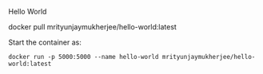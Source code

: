 Hello World

docker pull mrityunjaymukherjee/hello-world:latest

Start the container as:

    docker run -p 5000:5000 --name hello-world mrityunjaymukherjee/hello-world:latest